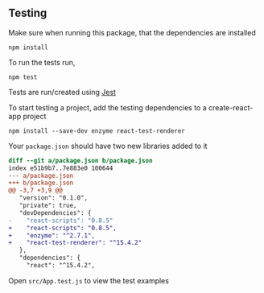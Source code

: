 
Testing
---

Make sure when running this package, that the dependencies are installed

    npm install

To run the tests run,

    npm test


Tests are run/created using [Jest](http://facebook.github.io/jest/)

To start testing a project, add the testing dependencies to a create-react-app project

    npm install --save-dev enzyme react-test-renderer

Your `package.json` should have two new libraries added to it

```diff
diff --git a/package.json b/package.json
index e51b9b7..7e883e0 100644
--- a/package.json
+++ b/package.json
@@ -3,7 +3,9 @@
   "version": "0.1.0",
   "private": true,
   "devDependencies": {
-    "react-scripts": "0.8.5"
+    "react-scripts": "0.8.5",
+    "enzyme": "^2.7.1",
+    "react-test-renderer": "^15.4.2"
   },
   "dependencies": {
     "react": "^15.4.2",
```

Open `src/App.test.js` to view the test examples
